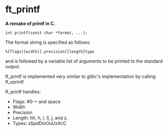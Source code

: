 # ft_printf
**A remake of printf in C.**
<p><code>int printf(const char *format, ...);</code></p>


The format string is specified as follows:
<p><code>%[flags][width][.precision][length]type</code></p>

and is followed by a variable list of arguments to be printed to the standard output.

ft_printf is implemented very similar to glibc's implementation by calling ft_vprintf.

ft_printf handles:

<ul>
<li>Flags: #0-+ and space</li>
<li>Width</li>
<li>Precision</li>
<li>Length: hh, h, l, ll, j, and z.</li>
<li>Types: sSpdDioOuUxXcC</li>
</ul>
